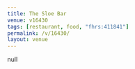 ```yaml
---
title: The Sloe Bar
venue: v16430
tags: [restaurant, food, "fhrs:411841"]
permalink: /v/16430/
layout: venue
---
```

null